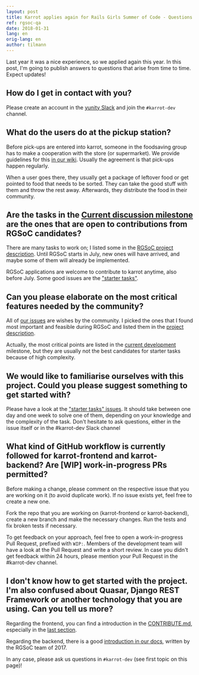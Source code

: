 ```yaml
---
layout: post
title: Karrot applies again for Rails Girls Summer of Code - Questions and Answers
ref: rgsoc-qa
date: 2018-01-31
lang: en
orig-lang: en
author: tilmann
---
```


Last year it was a nice experience, so we applied again this year. In this post, I'm going to publish answers to questions that arise from time to time. Expect updates!

<!--more-->

## How do I get in contact with you?

Please create an account in the [yunity Slack](https://slackin.yunity.org) and join the `#karrot-dev` channel.

## What do the users do at the pickup station?

Before pick-ups are entered into karrot, someone in the foodsaving group has to make a cooperation with the store (or supermarket). We provide guidelines for this [in our wiki](https://yunity.atlassian.net/wiki/spaces/FSINT/pages/46203075/How+to+build+and+maintain+cooperations+with+stores). Usually the agreement is that pick-ups happen regularly.

When a user goes there, they usually get a package of leftover food or get pointed to food that needs to be sorted. They can take the good stuff with them and throw the rest away. Afterwards, they distribute the food in their community.

## Are the tasks in the [Current discussion milestone](https://github.com/yunity/karrot-frontend/milestone/9) are the ones that are open to contributions from RGSoC candidates?

There are many tasks to work on; I listed some in the [RGSoC project description](https://teams.railsgirlssummerofcode.org/projects/207-karrot-foodsaving-worldwide). Until RGSoC starts in July, new ones will have arrived, and maybe some of them will already be implemented.

RGSoC applications are welcome to contribute to karrot anytime, also before July. Some good issues are the ["starter tasks"](https://github.com/yunity/karrot-frontend/issues?q=is%3Aopen+is%3Aissue+label%3Astarter-task).

## Can you please elaborate on the most critical features needed by the community?

All of [our issues](https://github.com/yunity/karrot-frontend/issues) are wishes by the community. I picked the ones that I found most important and feasible during RGSoC and listed them in the [project description](https://teams.railsgirlssummerofcode.org/projects/207-karrot-foodsaving-worldwide).

Actually, the most critical points are listed in the [current development](https://github.com/yunity/karrot-frontend/milestone/13) milestone, but they are usually not the best candidates for starter tasks because of high complexity.

## We would like to familiarise ourselves with this project. Could you please suggest something to get started with?

Please have a look at the ["starter tasks" issues](https://github.com/yunity/karrot-frontend/issues?q=is%3Aopen+is%3Aissue+label%3Astarter-task). It should take between one day and one week to solve one of them, depending on your knowledge and the complexity of the task. Don't hesitate to ask questions, either in the issue itself or in the #karrot-dev Slack channel

## What kind of GitHub workflow is currently followed for karrot-frontend and karrot-backend? Are [WIP] work-in-progress PRs permitted?

Before making a change, please comment on the respective issue that you are working on it (to avoid duplicate work). If no issue exists yet, feel free to create a new one.

Fork the repo that you are working on (karrot-frontend or karrot-backend), create a new branch and make the necessary changes. Run the tests and fix broken tests if necessary.

To get feedback on your approach, feel free to open a work-in-progress Pull Request, prefixed with `WIP:`. Members of the development team will have a look at the Pull Request and write a short review. In case you didn't get feedback within 24 hours, please mention your Pull Request in the #karrot-dev channel.

## I don't know how to get started with the project. I'm also confused about Quasar, Django REST Framework or another technology that you are using. Can you tell us more?

Regarding the frontend, you can find a introduction in the [CONTRIBUTE.md](https://github.com/yunity/karrot-frontend/blob/master/CONTRIBUTE.md), especially in the [last section](https://github.com/yunity/karrot-frontend/blob/master/CONTRIBUTE.md#used-tools-and-libraries).

Regarding the backend, there is a good [introduction in our docs](https://docs.karrot.world/backend-introduction.html), written by the RGSoC team of 2017.

In any case, please ask us questions in `#karrot-dev` (see first topic on this page)!